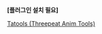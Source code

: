 
**[플러그인 설치 필요]**

[Tatools (Threepeat Anim Tools)](https://www.fab.com/ko/listings/a5d3b60d-b886-4564-bf6d-15d46a8d27fe)
